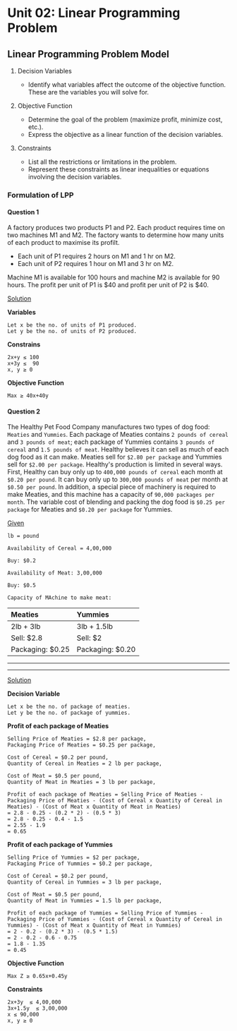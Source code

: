 # Unit 02: Linear Programming Problem

## Linear Programming Problem Model

1. Decision Variables

   - Identify what variables affect the outcome of the objective function. These are the variables you will solve for.

2. Objective Function

   - Determine the goal of the problem (maximize profit, minimize cost, etc.).
   - Express the objective as a linear function of the decision variables.

3. Constraints
   - List all the restrictions or limitations in the problem.
   - Represent these constraints as linear inequalities or equations involving the decision variables.

### Formulation of LPP

#### Question 1

A factory produces two products P1 and P2. Each product requires time on two machines M1 and M2. The factory wants to determine how many units of each product to maximise its profilt.

- Each unit of P1 requires 2 hours on M1 and 1 hr on M2.
- Each unit of P2 requires 1 hour on M1 and 3 hr on M2.

Machine M1 is available for 100 hours and machine M2 is available for 90 hours. The profit per unit of P1 is $40 and profit per unit of P2 is $40.

<u>Solution</u>

**Variables**

```
Let x be the no. of units of P1 produced.
Let y be the no. of units of P2 produced.
```

**Constrains**

```
2x+y ≤ 100
x+3y ≤  90
x, y ≥ 0
```

**Objective Function**

```
Max ≥ 40x+40y
```

#### Question 2

The Healthy Pet Food Company manufactures two types of dog food: `Meaties` and `Yummies`. Each package of Meaties contains `2 pounds of cereal` and `3 pounds of meat`; each package of Yummies contains `3 pounds of cereal` and `1.5 pounds of meat`. Healthy believes it can sell as much of each dog food as it can make. Meaties sell for `$2.80 per package` and Yummies sell for `$2.00 per package`. Healthy's production is limited in several ways. First, Healthy can buy only up to `400,000 pounds of cereal` each month at `$0.20 per pound`. It can buy only up to `300,000 pounds of meat` per month at `$0.50 per pound`. In addition, a special piece of machinery is required to make Meaties, and this machine has a capacity of `90,000 packages per month`. The variable cost of blending and packing the dog food is `$0.25 per package` for Meaties and `$0.20 per package` for Yummies.

<u>Given</u>

`lb = pound`

`Availability of Cereal = 4,00,000`

`Buy: $0.2`

`Availability of Meat: 3,00,000`

`Buy: $0.5`

`Capacity of MAchine to make meat:  `

| Meaties          | Yummies          |
| :--------------- | :--------------- |
| 2lb + 3lb        | 3lb + 1.5lb      |
| Sell: $2.8       | Sell: $2         |
| Packaging: $0.25 | Packaging: $0.20 |

---

---

<u>Solution</u>

**Decision Variable**

```
Let x be the no. of package of meaties.
Let y be the no. of package of yummies.
```

**Profit of each package of Meaties**

```
Selling Price of Meaties = $2.8 per package,
Packaging Price of Meaties = $0.25 per package,

Cost of Cereal = $0.2 per pound,
Quantity of Cereal in Meaties = 2 lb per package,

Cost of Meat = $0.5 per pound,
Quantity of Meat in Meaties = 3 lb per package,

Profit of each package of Meaties = Selling Price of Meaties - Packaging Price of Meaties - (Cost of Cereal x Quantity of Cereal in Meaties) - (Cost of Meat x Quantity of Meat in Meaties)
= 2.8 - 0.25 - (0.2 * 2) - (0.5 * 3)
= 2.8 - 0.25 - 0.4 - 1.5
= 2.55 - 1.9
= 0.65
```

**Profit of each package of Yummies**

```
Selling Price of Yummies = $2 per package,
Packaging Price of Yummies = $0.2 per package,

Cost of Cereal = $0.2 per pound,
Quantity of Cereal in Yummies = 3 lb per package,

Cost of Meat = $0.5 per pound,
Quantity of Meat in Yummies = 1.5 lb per package,

Profit of each package of Yummies = Selling Price of Yummies - Packaging Price of Yummies - (Cost of Cereal x Quantity of Cereal in Yummies) - (Cost of Meat x Quantity of Meat in Yummies)
= 2 - 0.2 - (0.2 * 3) - (0.5 * 1.5)
= 2 - 0.2 - 0.6 - 0.75
= 1.8 - 1.35
= 0.45
```

**Objective Function**

```
Max Z ≥ 0.65x+0.45y
```

**Constraints**

```
2x+3y  ≤ 4,00,000
3x+1.5y  ≤ 3,00,000
x ≤ 90,000
x, y ≥ 0
```

